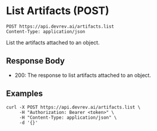 # List Artifacts (POST)

```http
POST https://api.devrev.ai/artifacts.list
Content-Type: application/json
```

List the artifacts attached to an object.



## Response Body

- 200: The response to list artifacts attached to an object.

## Examples

```shell
curl -X POST https://api.devrev.ai/artifacts.list \
     -H "Authorization: Bearer <token>" \
     -H "Content-Type: application/json" \
     -d '{}'
```